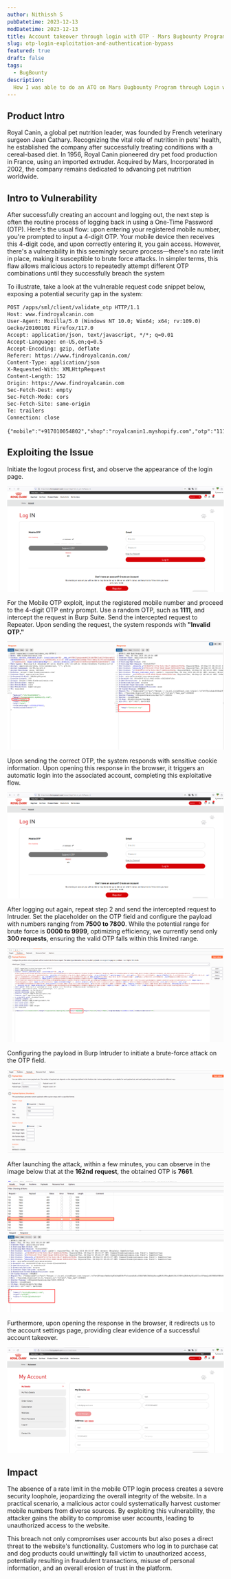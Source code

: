 ```yaml
---
author: Nithissh S
pubDatetime: 2023-12-13
modDatetime: 2023-12-13
title: Account takeover through login with OTP - Mars Bugbounty Program
slug: otp-login-exploitation-and-authentication-bypass
featured: true
draft: false
tags:
  - BugBounty
description:
  How I was able to do an ATO on Mars Bugbounty Program through Login with OTP functionality
---
```


## Product Intro

Royal Canin, a global pet nutrition leader, was founded by French veterinary surgeon Jean Cathary. Recognizing the vital role of nutrition in pets' health, he established the company after successfully treating conditions with a cereal-based diet. In 1956, Royal Canin pioneered dry pet food production in France, using an imported extruder. Acquired by Mars, Incorporated in 2002, the company remains dedicated to advancing pet nutrition worldwide.

## Intro to Vulnerability

After successfully creating an account and logging out, the next step is often the routine process of logging back in using a One-Time Password (OTP). Here's the usual flow: upon entering your registered mobile number, you're prompted to input a 4-digit OTP. Your mobile device then receives this 4-digit code, and upon correctly entering it, you gain access. However, there's a vulnerability in this seemingly secure process—there's no rate limit in place, making it susceptible to brute force attacks. In simpler terms, this flaw allows malicious actors to repeatedly attempt different OTP combinations until they successfully breach the system

To illustrate, take a look at the vulnerable request code snippet below, exposing a potential security gap in the system:


```http
POST /apps/sml/client/validate_otp HTTP/1.1
Host: www.findroyalcanin.com
User-Agent: Mozilla/5.0 (Windows NT 10.0; Win64; x64; rv:109.0) Gecko/20100101 Firefox/117.0
Accept: application/json, text/javascript, */*; q=0.01
Accept-Language: en-US,en;q=0.5
Accept-Encoding: gzip, deflate
Referer: https://www.findroyalcanin.com/
Content-Type: application/json
X-Requested-With: XMLHttpRequest
Content-Length: 152
Origin: https://www.findroyalcanin.com
Sec-Fetch-Dest: empty
Sec-Fetch-Mode: cors
Sec-Fetch-Site: same-origin
Te: trailers
Connection: close

{"mobile":"+917010054802","shop":"royalcanin1.myshopify.com","otp":"1111","type":"LOGIN","exp":"new","reqtimestamp":1693901711832,"sessionInfoToken":""}
```

## Exploiting the Issue

Initiate the logout process first, and observe the appearance of the login page.

![](../../assets/images/otp-1.png)

For the Mobile OTP exploit, input the registered mobile number and proceed to the 4-digit OTP entry prompt. Use a random OTP, such as **1111**, and intercept the request in Burp Suite. Send the intercepted request to Repeater. Upon sending the request, the system responds with **"Invalid OTP."**

![](../../assets/images/otp-2.png)

Upon sending the correct OTP, the system responds with sensitive cookie information. Upon opening this response in the browser, it triggers an automatic login into the associated account, completing this exploitative flow.

![](../../assets/images/otp-3.png)

After logging out again, repeat step 2 and send the intercepted request to Intruder. Set the placeholder on the OTP field and configure the payload with numbers ranging from **7500 to 7800**. While the potential range for brute force is **0000 to 9999**, optimizing efficiency, we currently send only **300 requests**, ensuring the valid OTP falls within this limited range.

![](../../assets/images/otp-4.png)

Configuring the payload in Burp Intruder to initiate a brute-force attack on the OTP field.

![](../../assets/images/otp-5.png)

After launching the attack, within a few minutes, you can observe in the image below that at the **162nd request**, the obtained OTP is **7661**.

![](../../assets/images/otp-6.png)

Furthermore, upon opening the response in the browser, it redirects us to the account settings page, providing clear evidence of a successful account takeover.

![](../../assets/images/otp-7.png)

## Impact

The absence of a rate limit in the mobile OTP login process creates a severe security loophole, jeopardizing the overall integrity of the website. In a practical scenario, a malicious actor could systematically harvest customer mobile numbers from diverse sources. By exploiting this vulnerability, the attacker gains the ability to compromise user accounts, leading to unauthorized access to the website.

This breach not only compromises user accounts but also poses a direct threat to the website's functionality. Customers who log in to purchase cat and dog products could unwittingly fall victim to unauthorized access, potentially resulting in fraudulent transactions, misuse of personal information, and an overall erosion of trust in the platform.